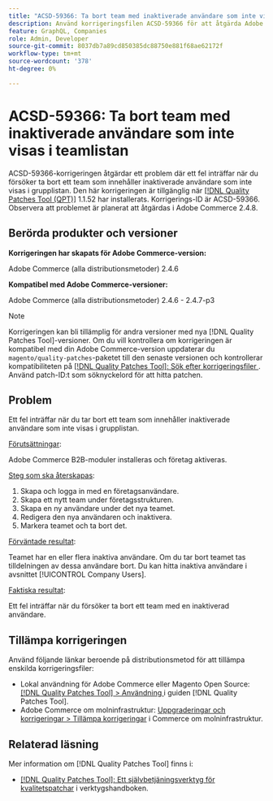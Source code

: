 ```yaml
---
title: "ACSD-59366: Ta bort team med inaktiverade användare som inte visas i teamlistan"
description: Använd korrigeringsfilen ACSD-59366 för att åtgärda Adobe Commerce-problemet om ett fel inträffar när du försöker ta bort ett team som innehåller inaktiverade användare som inte visas i grupplistan.
feature: GraphQL, Companies
role: Admin, Developer
source-git-commit: 8037db7a89cd850385dc88750e881f68ae62172f
workflow-type: tm+mt
source-wordcount: '378'
ht-degree: 0%

---
```


# ACSD-59366: Ta bort team med inaktiverade användare som inte visas i teamlistan

ACSD-59366-korrigeringen åtgärdar ett problem där ett fel inträffar när du försöker ta bort ett team som innehåller inaktiverade användare som inte visas i grupplistan. Den här korrigeringen är tillgänglig när [[!DNL Quality Patches Tool (QPT)]](/help/tools/quality-patches-tool/quality-patches-tool-to-self-serve-quality-patches.md) 1.1.52 har installerats. Korrigerings-ID är ACSD-59366. Observera att problemet är planerat att åtgärdas i Adobe Commerce 2.4.8.

## Berörda produkter och versioner

**Korrigeringen har skapats för Adobe Commerce-version:**

Adobe Commerce (alla distributionsmetoder) 2.4.6

**Kompatibel med Adobe Commerce-versioner:**

Adobe Commerce (alla distributionsmetoder) 2.4.6 - 2.4.7-p3

>[!NOTE]
>
>Korrigeringen kan bli tillämplig för andra versioner med nya [!DNL Quality Patches Tool]-versioner. Om du vill kontrollera om korrigeringen är kompatibel med din Adobe Commerce-version uppdaterar du `magento/quality-patches`-paketet till den senaste versionen och kontrollerar kompatibiliteten på [[!DNL Quality Patches Tool]: Sök efter korrigeringsfiler ](https://experienceleague.adobe.com/tools/commerce-quality-patches/index.html?lang=sv-SE). Använd patch-ID:t som söknyckelord för att hitta patchen.

## Problem

Ett fel inträffar när du tar bort ett team som innehåller inaktiverade användare som inte visas i grupplistan.

<u>Förutsättningar</u>:

Adobe Commerce B2B-moduler installeras och företag aktiveras.

<u>Steg som ska återskapas</u>:

1. Skapa och logga in med en företagsanvändare.
1. Skapa ett nytt team under företagsstrukturen.
1. Skapa en ny användare under det nya teamet.
1. Redigera den nya användaren och inaktivera.
1. Markera teamet och ta bort det.

<u>Förväntade resultat</u>:

Teamet har en eller flera inaktiva användare. Om du tar bort teamet tas tilldelningen av dessa användare bort. Du kan hitta inaktiva användare i avsnittet [!UICONTROL Company Users].

<u>Faktiska resultat</u>:

Ett fel inträffar när du försöker ta bort ett team med en inaktiverad användare.

## Tillämpa korrigeringen

Använd följande länkar beroende på distributionsmetod för att tillämpa enskilda korrigeringsfiler:

* Lokal användning för Adobe Commerce eller Magento Open Source: [[!DNL Quality Patches Tool] > Användning ](/help/tools/quality-patches-tool/usage.md) i guiden [!DNL Quality Patches Tool].
* Adobe Commerce om molninfrastruktur: [Uppgraderingar och korrigeringar > Tillämpa korrigeringar](https://experienceleague.adobe.com/docs/commerce-cloud-service/user-guide/develop/upgrade/apply-patches.html?lang=sv-SE) i Commerce om molninfrastruktur.

## Relaterad läsning

Mer information om [!DNL Quality Patches Tool] finns i:

* [[!DNL Quality Patches Tool]: Ett självbetjäningsverktyg för kvalitetspatchar](/help/tools/quality-patches-tool/quality-patches-tool-to-self-serve-quality-patches.md) i verktygshandboken.



